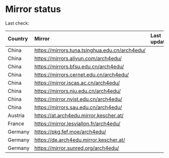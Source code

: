 <script src="./time.js"></script>
# Mirror status
Last check: <script type="text/javascript">localize(1701746358.503281);</script>

|Country|Mirror|Last update|
|:------|:-----|:----------|
|China|https://mirrors.tuna.tsinghua.edu.cn/arch4edu/|<script type="text/javascript">localize(1701714756);</script>|
|China|https://mirrors.aliyun.com/arch4edu/|<script type="text/javascript">localize(1701714756);</script>|
|China|https://mirrors.bfsu.edu.cn/arch4edu/|<script type="text/javascript">localize(1701714756);</script>|
|China|https://mirrors.cernet.edu.cn/arch4edu/|<script type="text/javascript">localize(1701714756);</script>|
|China|https://mirror.iscas.ac.cn/arch4edu/|<script type="text/javascript">localize(1701714756);</script>|
|China|https://mirrors.nju.edu.cn/arch4edu/|<script type="text/javascript">localize(1701714756);</script>|
|China|https://mirror.nyist.edu.cn/arch4edu/|<script type="text/javascript">localize(1701714756);</script>|
|China|https://mirrors.sau.edu.cn/arch4edu/|<script type="text/javascript">localize(1701714756);</script>|
|Austria|https://at.arch4edu.mirror.kescher.at/|<script type="text/javascript">localize(1701714756);</script>|
|France|https://mirror.lesviallon.fr/arch4edu/|<script type="text/javascript">localize(1701714756);</script>|
|Germany|https://pkg.fef.moe/arch4edu/|<script type="text/javascript">localize(1701714756);</script>|
|Germany|https://de.arch4edu.mirror.kescher.at/|<script type="text/javascript">localize(1701714756);</script>|
|Germany|https://mirror.sunred.org/arch4edu/|<script type="text/javascript">localize(1701714756);</script>|

<script src="./tablefilter/tablefilter.js"></script>
<script src="./table.js"></script>